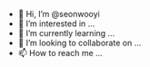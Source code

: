 - 👋 Hi, I’m @seonwooyi
- 👀 I’m interested in ...
- 🌱 I’m currently learning ...
- 💞️ I’m looking to collaborate on ...
- 📫 How to reach me ...

<!---
seonwooyi/seonwooyi is a ✨ special ✨ repository because its `README.md` (this file) appears on your GitHub profile.
You can click the Preview link to take a look at your changes.
--->
